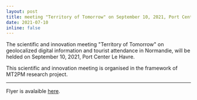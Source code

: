 ```yaml
---
layout: post
title: meeting "Territory of Tomorrow" on September 10, 2021, Port Center Le Havre 
date: 2021-07-10
inline: false
---
```


The scientific and innovation meeting "Territory of Tomorrow" on geolocalized digital information and tourist attendance in Normandie, will be helded on September 10, 2021, Port Center Le Havre.

This scientific and innovation meeting is organised in the framework of MT2PM research project. 

***

Flyer is avalaible [here](https://cyrillebertelle.github.io/cyrillebertelleWP/assets/pdf/plaquette_MT2PM_territoires_de_demain_vdef.pdf).

